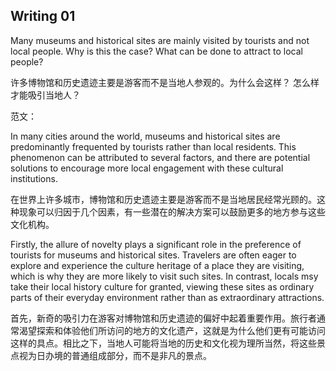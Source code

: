 ## Writing 01

Many museums and historical sites are mainly visited by tourists and not local people. Why is this
the case? What can be done to attract to local people?

许多博物馆和历史遗迹主要是游客而不是当地人参观的。为什么会这样？ 怎么样才能吸引当地人？

范文：

In many cities around the world, museums and historical sites are predominantly frequented by
tourists rather than local residents.
This phenomenon can be attributed to several factors, and there are potential solutions to
encourage more local engagement with these cultural institutions.

在世界上许多城市，博物馆和历史遗迹主要是游客而不是当地居民经常光顾的。这种现象可以归因于几个因素，有一些潜在的解决方案可以鼓励更多的地方参与这些文化机构。

Firstly, the allure of novelty plays a significant role in the preference
of tourists for museums and historical sites. Travelers are often eager to explore and experience
the culture
heritage of a place they are visiting, which is why they are more likely to visit such sites.
In contrast, locals msy take their local history culture for granted, viewing these sites as
ordinary parts of their
everyday environment rather than as extraordinary attractions.

首先，新奇的吸引力在游客对博物馆和历史遗迹的偏好中起着重要作用。旅行者通常渴望探索和体验他们所访问的地方的文化遗产，这就是为什么他们更有可能访问这样的具点。相比之下，当地人可能将当地的历史和文化视为理所当然，将这些景点视为日办境的普通组成部分，而不是非凡的景点。




